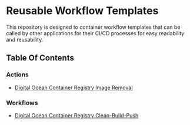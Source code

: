 # Reusable Workflow Templates

This repository is designed to container workflow templates that can be called by other applications for their CI/CD processes for easy readability and reusability.


## Table Of Contents

### Actions

- [Digital Ocean Container Registry Image Removal](.github/actions/docr-image-remove)

### Workflows 

- [Digital Ocean Container Registry Clean-Build-Push](.github/workflows/docker-clean-build-push)



